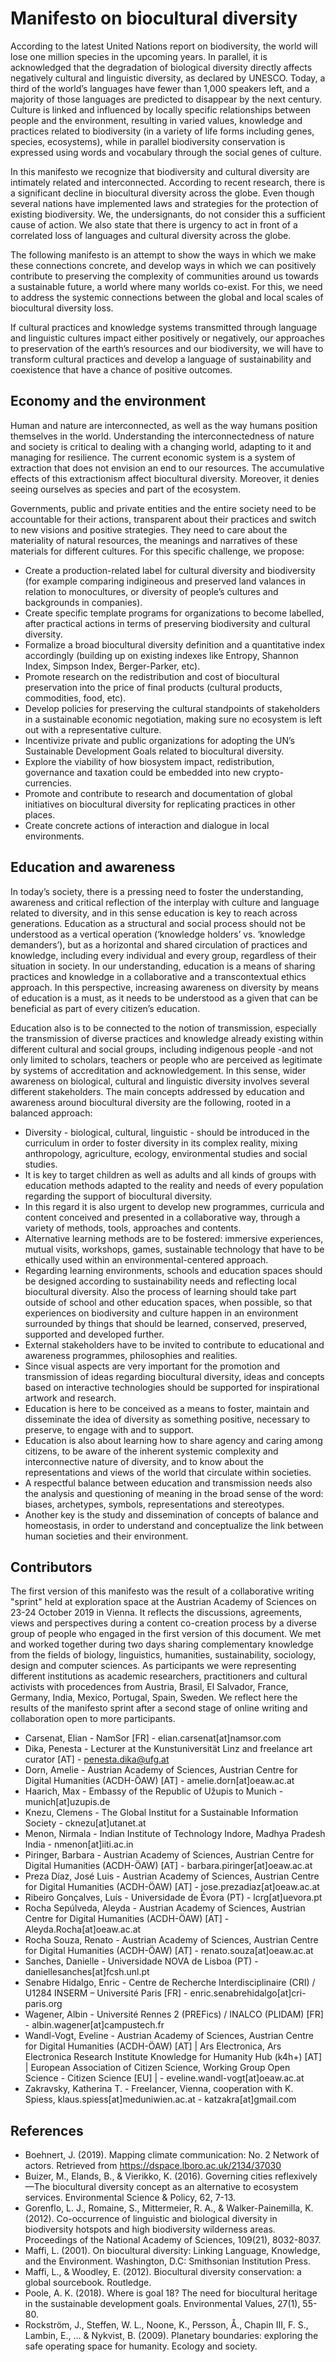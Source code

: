 # Manifesto on biocultural diversity

According to the latest United Nations report on biodiversity, the world will lose one million species in the upcoming years. In parallel, it is acknowledged that the degradation of biological diversity directly affects negatively cultural and linguistic diversity, as declared by UNESCO. Today, a third of the world’s languages have fewer than 1,000 speakers left, and a majority of those languages are predicted to disappear by the next century. Culture is linked and influenced by locally specific relationships between people and the environment, resulting in varied values, knowledge and practices related to biodiversity (in a variety of life forms including genes, species, ecosystems), while in parallel biodiversity conservation is expressed using words and vocabulary through the social genes of culture.

In this manifesto we recognize that biodiversity and cultural diversity are intimately related and interconnected. According to recent research, there is a significant decline in biocultural diversity across the globe. Even though several nations have implemented laws and strategies for the protection of existing biodiversity. We, the undersignants, do not consider this a sufficient cause of action. We also state that there is urgency to act in front of a correlated loss of languages and cultural diversity across the globe. 

The following manifesto is an attempt to show the ways in which we make these connections concrete, and develop ways in which we can positively contribute to preserving the complexity of communities around us towards a sustainable future, a world where many worlds co-exist. For this, we need to address the systemic connections between the global and local scales of biocultural diversity loss.

If cultural practices and knowledge systems transmitted through language and linguistic cultures impact either positively or negatively, our approaches to preservation of the earth’s resources and our biodiversity, we will have to transform cultural practices and develop a language of sustainability and coexistence that have a chance of positive outcomes.

## Economy and the environment

Human and nature are interconnected, as well as the way humans position themselves in the world. Understanding the interconnectedness of nature and society is critical to dealing with a changing world, adapting to it and managing for resilience. The current economic system is a system of extraction that does not envision an end to our resources. The accumulative effects of this extractionism affect biocultural diversity. Moreover, it denies seeing ourselves as species and part of the ecosystem.

Governments, public and private entities and the entire society need to be accountable for their actions, transparent about their practices and switch to new visions and positive strategies. They need to care about the materiality of natural resources, the meanings and narratives of these materials for different cultures. For this specific challenge, we propose: 

* Create a production-related label for cultural diversity and biodiversity (for example comparing indigineous and preserved land valances in relation to monocultures, or diversity of people’s cultures and backgrounds in companies).
* Create specific template programs for organizations to become labelled, after practical actions in terms of preserving biodiversity and cultural diversity.
* Formalize a broad biocultural diversity definition and a quantitative index accordingly (building up on existing indexes like Entropy, Shannon Index, Simpson Index, Berger-Parker, etc).
* Promote research on the redistribution and cost of biocultural preservation into the price of final products (cultural products, commodities, food, etc).
* Develop policies for preserving the cultural standpoints of stakeholders in a sustainable economic negotiation, making sure no ecosystem is left out with a representative culture. 
* Incentivize private and public organizations for adopting the UN’s Sustainable Development Goals related to biocultural diversity.
* Explore the viability of how biosystem impact, redistribution, governance and taxation could be embedded into new crypto-currencies.
* Promote and contribute to research and documentation of global initiatives on biocultural diversity for replicating practices in other places.
* Create concrete actions of interaction and dialogue in local environments.

## Education and awareness 

In today’s society, there is a pressing need to foster the understanding, awareness and critical reflection of the interplay with culture and language related to diversity, and in this sense education is key to reach across generations. Education as a structural and social process should not be understood as a vertical operation (‘knowledge holders’ vs. ‘knowledge demanders’), but as a horizontal and shared circulation of practices and knowledge, including every individual and every group, regardless of their situation in society. In our understanding, education is a means of sharing practices and knowledge in a collaborative and a transcontextual ethics approach. In this perspective, increasing awareness on diversity by means of education is a must, as it needs to be understood as a given that can be beneficial as part of every citizen’s education.

Education also is to be connected to the notion of transmission, especially the transmission of diverse practices and knowledge already existing within different cultural and social groups, including indigenous people -and not only limited to scholars, teachers or people who are perceived as legitimate by systems of accreditation and acknowledgement. In this sense, wider awareness on biological, cultural and linguistic diversity involves several different stakeholders. The main concepts addressed by education and awareness around biocultural diversity are the following, rooted in a balanced approach:

* Diversity - biological, cultural, linguistic -  should be introduced in the curriculum in order to foster diversity in its complex reality, mixing anthropology, agriculture, ecology, environmental studies and social studies. 
* It is key to target children as well as adults and all kinds of groups with education methods adapted to the reality and needs of every population regarding the support of biocultural diversity. 
* In this regard it is also urgent to develop new programmes, curricula and content conceived and presented in a collaborative way, through a variety of methods, tools, approaches and contents.
* Alternative learning methods are to be fostered: immersive experiences, mutual visits, workshops, games, sustainable technology that have to be ethically used within an environmental-centered approach. 
* Regarding learning environments, schools and education spaces should be designed according to sustainability needs and reflecting local biocultural diversity. Also the process of learning should take part outside of school and other education spaces, when possible, so that experiences on biodiversity and culture happen in an environment surrounded by things that should be learned, conserved, preserved, supported and developed further.
* External stakeholders have to be invited to contribute to educational and awareness programmes, philosophies and realities.
* Since visual aspects are very important for the promotion and transmission of ideas regarding biocultural diversity, ideas and concepts based on interactive technologies should be supported for inspirational artwork and research.
* Education is here to be conceived as a means to foster, maintain and disseminate the idea of diversity as something positive, necessary to preserve, to engage with and to support.
* Education is also about learning how to share agency and caring among citizens, to be aware of the inherent systemic complexity and interconnective nature of diversity, and to know about the representations and views of the world that circulate within societies.
* A respectful balance between education and transmission needs also the analysis and questioning of meaning in the broad sense of the word: biases, archetypes, symbols, representations and stereotypes.
* Another key is the study and dissemination of concepts of balance and homeostasis, in order to understand and conceptualize the link between human societies and their environment.

## Contributors

The first version of this manifesto was the result of a collaborative writing "sprint" held at exploration space at the Austrian Academy of Sciences on 23-24 October 2019 in Vienna. It reflects the discussions, agreements, views and perspectives during a content co-creation process by a diverse group of people who engaged in the first version of this document. We met and worked together during two days sharing complementary knowledge from the fields of biology, linguistics, humanities, sustainability, sociology, design and computer sciences. As participants we were representing different institutions as academic researchers, practitioners and cultural activists with procedences from Austria, Brasil, El Salvador, France, Germany, India, Mexico, Portugal, Spain, Sweden. We reflect here the results of the manifesto sprint after a second stage of online writing and collaboration open to more participants. 

* Carsenat, Elian - NamSor [FR] - elian.carsenat[at]namsor.com 
* Dika, Penesta - Lecturer at the Kunstuniversität Linz and freelance art curator [AT] -  penesta.dika@ufg.at 
* Dorn, Amelie - Austrian Academy of Sciences, Austrian Centre for Digital Humanities (ACDH-ÖAW) [AT] - amelie.dorn[at]oeaw.ac.at 
* Haarich, Max - Embassy of the Republic of Užupis to Munich - munich[at]uzupis.de 
* Knezu, Clemens - The Global Institut for a Sustainable Information Society - cknezu[at]utanet.at 
* Menon, Nirmala - Indian Institute of Technology Indore, Madhya Pradesh India - nmenon[at]iiti.ac.in
* Piringer, Barbara - Austrian Academy of Sciences, Austrian Centre for Digital Humanities (ACDH-ÖAW) [AT] - barbara.piringer[at]oeaw.ac.at
* Preza Díaz, José Luis - Austrian Academy of Sciences, Austrian Centre for Digital Humanities (ACDH-ÖAW) [AT] - jose.prezadiaz[at]oeaw.ac.at
* Ribeiro Gonçalves, Luís - Universidade de Évora (PT) - lcrg[at]uevora.pt
* Rocha Sepúlveda, Aleyda - Austrian Academy of Sciences, Austrian Centre for Digital Humanities (ACDH-ÖAW) [AT] - Aleyda.Rocha[at]oeaw.ac.at 
* Rocha Souza, Renato - Austrian Academy of Sciences, Austrian Centre for Digital Humanities (ACDH-ÖAW) [AT] - renato.souza[at]oeaw.ac.at 
* Sanches, Danielle - Universidade NOVA de Lisboa (PT) -  daniellesanches[at]fcsh.unl.pt
* Senabre Hidalgo, Enric - Centre de Recherche Interdisciplinaire (CRI) / U1284 INSERM – Université  Paris [FR] - enric.senabrehidalgo[at]cri-paris.org
* Wagener, Albin - Université Rennes 2 (PREFics) / INALCO (PLIDAM) [FR] - albin.wagener[at]campustech.fr 
* Wandl-Vogt, Eveline - Austrian Academy of Sciences, Austrian Centre for Digital Humanities (ACDH-ÖAW) [AT] | Ars Electronica, Ars Electronica Research Institute Knowledge for Humanity Hub (k4h+) [AT] | European Association of Citizen Science, Working Group Open Science - Citizen Science [EU] | - eveline.wandl-vogt[at]oeaw.ac.at
* Zakravsky, Katherina T. - Freelancer, Vienna, cooperation with K. Spiess, klaus.spiess[at]meduniwien.ac.at  - katzakra[at]gmail.com 

## References

* Boehnert, J. (2019). Mapping climate communication: No. 2 Network of actors. Retrieved from https://dspace.lboro.ac.uk/2134/37030 
* Buizer, M., Elands, B., & Vierikko, K. (2016). Governing cities reflexively—The biocultural diversity concept as an alternative to ecosystem services. Environmental Science & Policy, 62, 7-13.
* Gorenflo, L. J., Romaine, S., Mittermeier, R. A., & Walker-Painemilla, K. (2012). Co-occurrence of linguistic and biological diversity in biodiversity hotspots and high biodiversity wilderness areas. Proceedings of the National Academy of Sciences, 109(21), 8032-8037.
* Maffi, L. (2001). On biocultural diversity: Linking Language, Knowledge, and the Environment. Washington, D.C: Smithsonian Institution Press.
* Maffi, L., & Woodley, E. (2012). Biocultural diversity conservation: a global sourcebook. Routledge.
* Poole, A. K. (2018). Where is goal 18? The need for biocultural heritage in the sustainable development goals. Environmental Values, 27(1), 55-80.
* Rockström, J., Steffen, W. L., Noone, K., Persson, Å., Chapin III, F. S., Lambin, E., ... & Nykvist, B. (2009). Planetary boundaries: exploring the safe operating space for humanity. Ecology and society.

 
